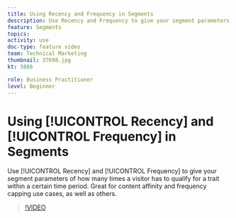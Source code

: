 ```yaml
---
title: Using Recency and Frequency in Segments
description: Use Recency and Frequency to give your segment parameters of how many times a visitor has to qualify for a trait within a certain time period. Great for content affinity and frequency capping use cases, as well as others.
feature: Segments
topics: 
activity: use
doc-type: feature video
team: Technical Marketing
thumbnail: 37698.jpg
kt: 5866

role: Business Practitioner
level: Beginner
---
```


# Using [!UICONTROL Recency] and [!UICONTROL Frequency] in Segments

Use [!UICONTROL Recency] and [!UICONTROL Frequency] to give your segment parameters of how many times a visitor has to qualify for a trait within a certain time period. Great for content affinity and frequency capping use cases, as well as others.

>[!VIDEO](https://video.tv.adobe.com/v/37698/?quality=12&learn=on)
